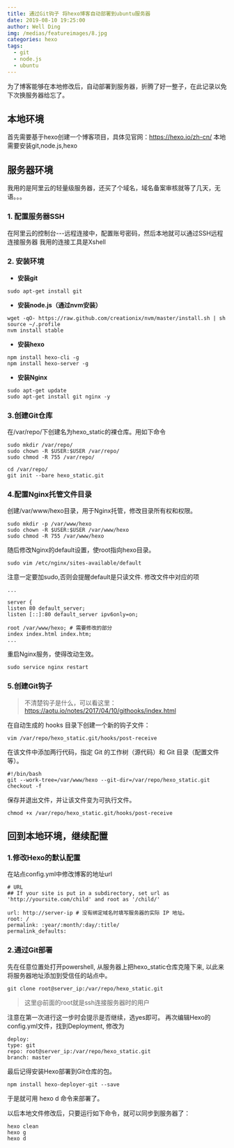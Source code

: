 ```yaml
---
title: 通过Git钩子 将hexo博客自动部署到ubuntu服务器
date: 2019-08-10 19:25:00
author: Well Ding
img: /medias/featureimages/8.jpg
categories: hexo
tags:
  - git
  - node.js
  - ubuntu
---
```


为了博客能够在本地修改后，自动部署到服务器，折腾了好一整子，在此记录以免下次换服务器给忘了。

## 本地环境

首先需要基于hexo创建一个博客项目，具体见官网：https://hexo.io/zh-cn/
本地需要安装git,node.js,hexo

## 服务器环境

我用的是阿里云的轻量级服务器，还买了个域名，域名备案审核就等了几天，无语。。。
### 1. 配置服务器SSH
在阿里云的控制台---远程连接中，配置账号密码，然后本地就可以通过SSH远程连接服务器
我用的连接工具是Xshell
### 2. 安装环境
- **安装git**
```
sudo apt-get install git
```

- **安装node.js（通过nvm安装）**
```
wget -qO- https://raw.github.com/creationix/nvm/master/install.sh | sh
source ~/.profile
nvm install stable
```

- **安装hexo**
```
npm install hexo-cli -g
npm install hexo-server -g
```

- **安装Nginx**
```
sudo apt-get update
sudo apt-get install git nginx -y
```

### 3.创建Git仓库
在/var/repo/下创建名为hexo_static的裸仓库。用如下命令
```
sudo mkdir /var/repo/
sudo chown -R $USER:$USER /var/repo/
sudo chmod -R 755 /var/repo/
```
```
cd /var/repo/
git init --bare hexo_static.git
```

### 4.配置Nginx托管文件目录
创建/var/www/hexo目录，用于Nginx托管，修改目录所有权和权限。
```
sudo mkdir -p /var/www/hexo
sudo chown -R $USER:$USER /var/www/hexo
sudo chmod -R 755 /var/www/hexo
```

随后修改Nginx的default设置，使root指向hexo目录。
```
sudo vim /etc/nginx/sites-available/default
```
注意一定要加sudo,否则会提醒default是只读文件.
修改文件中对应的项
```
...

server {
listen 80 default_server;
listen [::]:80 default_server ipv6only=on;

root /var/www/hexo; # 需要修改的部分
index index.html index.htm;
...
```

重启Nginx服务，使得改动生效。
```
sudo service nginx restart
```

### 5.创建Git钩子
> 不清楚钩子是什么，可以看这里：https://aotu.io/notes/2017/04/10/githooks/index.html

在自动生成的 hooks 目录下创建一个新的钩子文件：
```
vim /var/repo/hexo_static.git/hooks/post-receive
```

在该文件中添加两行代码，指定 Git 的工作树（源代码）和 Git 目录（配置文件等）。
```
#!/bin/bash
git --work-tree=/var/www/hexo --git-dir=/var/repo/hexo_static.git checkout -f
```

保存并退出文件，并让该文件变为可执行文件。
```
chmod +x /var/repo/hexo_static.git/hooks/post-receive
```

## 回到本地环境，继续配置
### 1.修改Hexo的默认配置
在站点config.yml中修改博客的地址url
```
# URL
## If your site is put in a subdirectory, set url as 'http://yoursite.com/child' and root as '/child/'

url: http://server-ip # 没有绑定域名时填写服务器的实际 IP 地址。
root: /
permalink: :year/:month/:day/:title/
permalink_defaults:
```

### 2.通过Git部署
先在任意位置处打开powershell, 从服务器上把hexo_static仓库克隆下来, 以此来将服务器地址添加到受信任的站点中。
```
git clone root@server_ip:/var/repo/hexo_static.git
```

> 这里@前面的root就是ssh连接服务器时的用户

注意在第一次进行这一步时会提示是否继续，选yes即可。
再次编辑Hexo的config.yml文件，找到Deployment, 修改为
```
deploy:
type: git
repo: root@server_ip:/var/repo/hexo_static.git
branch: master
```

最后记得安装Hexo部署到Git仓库的包。
```
npm install hexo-deployer-git --save
```
于是就可用 hexo d 命令来部署了。

以后本地文件修改后，只要运行如下命令，就可以同步到服务器了：
```
hexo clean
hexo g
hexo d
```


